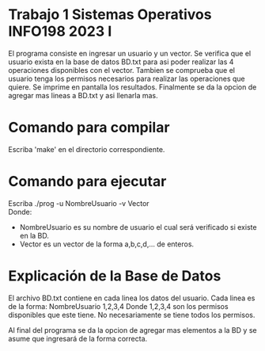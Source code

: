 # Trabajo 1 Sistemas Operativos INFO198 2023 I

El programa consiste en ingresar un usuario y un vector. Se verifica que el usuario exista en la base de datos BD.txt para asi poder realizar las 4 operaciones disponibles con el vector.
Tambien se comprueba que el usuario tenga los permisos necesarios para realizar las operaciones que quiere. Se imprime en pantalla los resultados. Finalmente se da la opcion de agregar mas lineas a BD.txt y asi llenarla mas.

# Comando para compilar
Escriba 'make' en el directorio correspondiente.

# Comando para ejecutar
Escriba ./prog -u NombreUsuario -v Vector  
Donde:
  - NombreUsuario es su nombre de usuario el cual será verificado si existe en la BD.
  - Vector es un vector de la forma a,b,c,d,... de enteros.

# Explicación de la Base de Datos  
El archivo BD.txt contiene en cada linea los datos del usuario. Cada linea es de la forma: NombreUsuario 1,2,3,4
Donde 1,2,3,4 son los permisos disponibles que este tiene. No necesariamente se tiene todos los permisos.

Al final del programa se da la opcion de agregar mas elementos a la BD y se asume que ingresará de la forma correcta.


